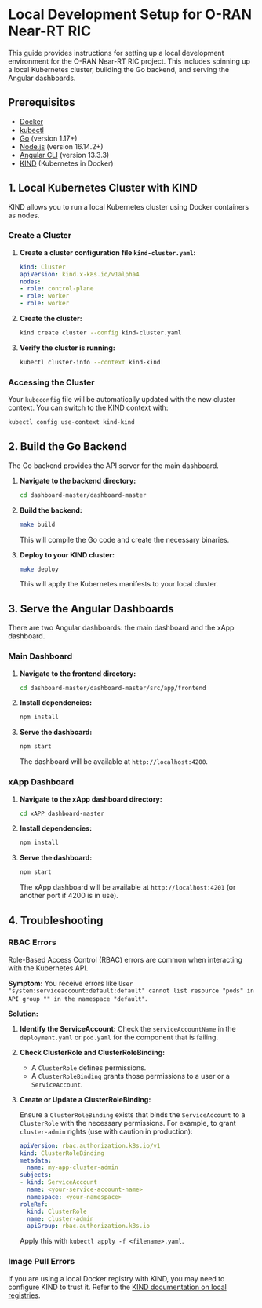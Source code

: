 # Local Development Setup for O-RAN Near-RT RIC

This guide provides instructions for setting up a local development environment for the O-RAN Near-RT RIC project. This includes spinning up a local Kubernetes cluster, building the Go backend, and serving the Angular dashboards.

## Prerequisites

- [Docker](https://docs.docker.com/get-docker/)
- [kubectl](https://kubernetes.io/docs/tasks/tools/install-kubectl/)
- [Go](https://golang.org/doc/install) (version 1.17+)
- [Node.js](https://nodejs.org/en/download/) (version 16.14.2+)
- [Angular CLI](https://angular.io/cli) (version 13.3.3)
- [KIND](https://kind.sigs.k8s.io/docs/user/quick-start/#installation) (Kubernetes in Docker)

## 1. Local Kubernetes Cluster with KIND

KIND allows you to run a local Kubernetes cluster using Docker containers as nodes.

### Create a Cluster

1.  **Create a cluster configuration file `kind-cluster.yaml`:**

    ```yaml
    kind: Cluster
    apiVersion: kind.x-k8s.io/v1alpha4
    nodes:
    - role: control-plane
    - role: worker
    - role: worker
    ```

2.  **Create the cluster:**

    ```bash
    kind create cluster --config kind-cluster.yaml
    ```

3.  **Verify the cluster is running:**

    ```bash
    kubectl cluster-info --context kind-kind
    ```

### Accessing the Cluster

Your `kubeconfig` file will be automatically updated with the new cluster context. You can switch to the KIND context with:

```bash
kubectl config use-context kind-kind
```

## 2. Build the Go Backend

The Go backend provides the API server for the main dashboard.

1.  **Navigate to the backend directory:**

    ```bash
    cd dashboard-master/dashboard-master
    ```

2.  **Build the backend:**

    ```bash
    make build
    ```

    This will compile the Go code and create the necessary binaries.

3.  **Deploy to your KIND cluster:**

    ```bash
    make deploy
    ```

    This will apply the Kubernetes manifests to your local cluster.

## 3. Serve the Angular Dashboards

There are two Angular dashboards: the main dashboard and the xApp dashboard.

### Main Dashboard

1.  **Navigate to the frontend directory:**

    ```bash
    cd dashboard-master/dashboard-master/src/app/frontend
    ```

2.  **Install dependencies:**

    ```bash
    npm install
    ```

3.  **Serve the dashboard:**

    ```bash
    npm start
    ```

    The dashboard will be available at `http://localhost:4200`.

### xApp Dashboard

1.  **Navigate to the xApp dashboard directory:**

    ```bash
    cd xAPP_dashboard-master
    ```

2.  **Install dependencies:**

    ```bash
    npm install
    ```

3.  **Serve the dashboard:**

    ```bash
    npm start
    ```

    The xApp dashboard will be available at `http://localhost:4201` (or another port if 4200 is in use).

## 4. Troubleshooting

### RBAC Errors

Role-Based Access Control (RBAC) errors are common when interacting with the Kubernetes API.

**Symptom:** You receive errors like `User "system:serviceaccount:default:default" cannot list resource "pods" in API group "" in the namespace "default"`.

**Solution:**

1.  **Identify the ServiceAccount:** Check the `serviceAccountName` in the `deployment.yaml` or `pod.yaml` for the component that is failing.

2.  **Check ClusterRole and ClusterRoleBinding:**
    - A `ClusterRole` defines permissions.
    - A `ClusterRoleBinding` grants those permissions to a user or a `ServiceAccount`.

3.  **Create or Update a ClusterRoleBinding:**

    Ensure a `ClusterRoleBinding` exists that binds the `ServiceAccount` to a `ClusterRole` with the necessary permissions. For example, to grant `cluster-admin` rights (use with caution in production):

    ```yaml
    apiVersion: rbac.authorization.k8s.io/v1
    kind: ClusterRoleBinding
    metadata:
      name: my-app-cluster-admin
    subjects:
    - kind: ServiceAccount
      name: <your-service-account-name>
      namespace: <your-namespace>
    roleRef:
      kind: ClusterRole
      name: cluster-admin
      apiGroup: rbac.authorization.k8s.io
    ```

    Apply this with `kubectl apply -f <filename>.yaml`.

### Image Pull Errors

If you are using a local Docker registry with KIND, you may need to configure KIND to trust it. Refer to the [KIND documentation on local registries](https://kind.sigs.k8s.io/docs/user/local-registry/).
